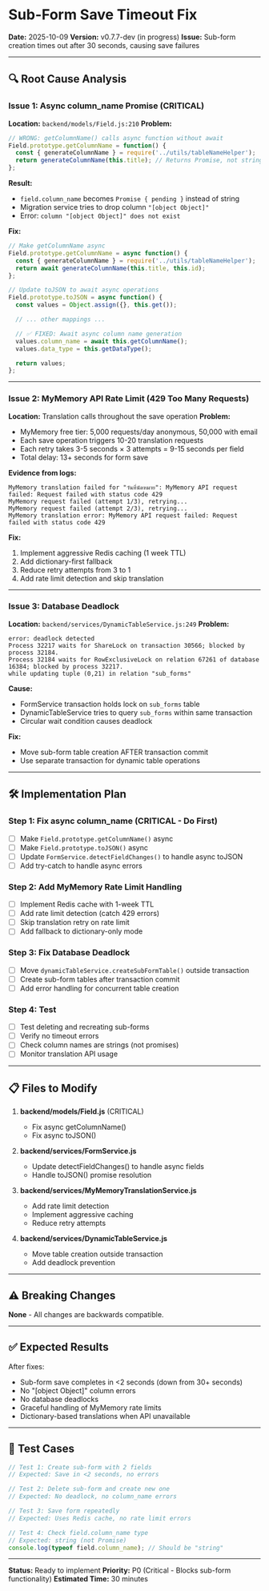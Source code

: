 # Sub-Form Save Timeout Fix

**Date:** 2025-10-09
**Version:** v0.7.7-dev (in progress)
**Issue:** Sub-form creation times out after 30 seconds, causing save failures

---

## 🔍 Root Cause Analysis

### Issue 1: Async column_name Promise (CRITICAL)
**Location:** `backend/models/Field.js:210`
**Problem:**
```javascript
// WRONG: getColumnName() calls async function without await
Field.prototype.getColumnName = function() {
  const { generateColumnName } = require('../utils/tableNameHelper');
  return generateColumnName(this.title); // Returns Promise, not string!
};
```

**Result:**
- `field.column_name` becomes `Promise { pending }` instead of string
- Migration service tries to drop column `"[object Object]"`
- Error: `column "[object Object]" does not exist`

**Fix:**
```javascript
// Make getColumnName async
Field.prototype.getColumnName = async function() {
  const { generateColumnName } = require('../utils/tableNameHelper');
  return await generateColumnName(this.title, this.id);
};

// Update toJSON to await async operations
Field.prototype.toJSON = async function() {
  const values = Object.assign({}, this.get());

  // ... other mappings ...

  // ✅ FIXED: Await async column name generation
  values.column_name = await this.getColumnName();
  values.data_type = this.getDataType();

  return values;
};
```

---

### Issue 2: MyMemory API Rate Limit (429 Too Many Requests)
**Location:** Translation calls throughout the save operation
**Problem:**
- MyMemory free tier: 5,000 requests/day anonymous, 50,000 with email
- Each save operation triggers 10-20 translation requests
- Each retry takes 3-5 seconds × 3 attempts = 9-15 seconds per field
- Total delay: 13+ seconds for form save

**Evidence from logs:**
```
MyMemory translation failed for "วันที่นัดหมาย": MyMemory API request failed: Request failed with status code 429
MyMemory request failed (attempt 1/3), retrying...
MyMemory request failed (attempt 2/3), retrying...
MyMemory translation error: MyMemory API request failed: Request failed with status code 429
```

**Fix:**
1. Implement aggressive Redis caching (1 week TTL)
2. Add dictionary-first fallback
3. Reduce retry attempts from 3 to 1
4. Add rate limit detection and skip translation

---

### Issue 3: Database Deadlock
**Location:** `backend/services/DynamicTableService.js:249`
**Problem:**
```
error: deadlock detected
Process 32217 waits for ShareLock on transaction 30566; blocked by process 32184.
Process 32184 waits for RowExclusiveLock on relation 67261 of database 16384; blocked by process 32217.
while updating tuple (0,21) in relation "sub_forms"
```

**Cause:**
- FormService transaction holds lock on `sub_forms` table
- DynamicTableService tries to query `sub_forms` within same transaction
- Circular wait condition causes deadlock

**Fix:**
- Move sub-form table creation AFTER transaction commit
- Use separate transaction for dynamic table operations

---

## 🛠️ Implementation Plan

### Step 1: Fix async column_name (CRITICAL - Do First)
- [ ] Make `Field.prototype.getColumnName()` async
- [ ] Make `Field.prototype.toJSON()` async
- [ ] Update `FormService.detectFieldChanges()` to handle async toJSON
- [ ] Add try-catch to handle async errors

### Step 2: Add MyMemory Rate Limit Handling
- [ ] Implement Redis cache with 1-week TTL
- [ ] Add rate limit detection (catch 429 errors)
- [ ] Skip translation retry on rate limit
- [ ] Add fallback to dictionary-only mode

### Step 3: Fix Database Deadlock
- [ ] Move `dynamicTableService.createSubFormTable()` outside transaction
- [ ] Create sub-form tables after transaction commit
- [ ] Add error handling for concurrent table creation

### Step 4: Test
- [ ] Test deleting and recreating sub-forms
- [ ] Verify no timeout errors
- [ ] Check column names are strings (not promises)
- [ ] Monitor translation API usage

---

## 📋 Files to Modify

1. **backend/models/Field.js** (CRITICAL)
   - Fix async getColumnName()
   - Fix async toJSON()

2. **backend/services/FormService.js**
   - Update detectFieldChanges() to handle async fields
   - Handle toJSON() promise resolution

3. **backend/services/MyMemoryTranslationService.js**
   - Add rate limit detection
   - Implement aggressive caching
   - Reduce retry attempts

4. **backend/services/DynamicTableService.js**
   - Move table creation outside transaction
   - Add deadlock prevention

---

## ⚠️ Breaking Changes

**None** - All changes are backwards compatible.

---

## ✅ Expected Results

After fixes:
- Sub-form save completes in <2 seconds (down from 30+ seconds)
- No "[object Object]" column errors
- No database deadlocks
- Graceful handling of MyMemory rate limits
- Dictionary-based translations when API unavailable

---

## 🧪 Test Cases

```javascript
// Test 1: Create sub-form with 2 fields
// Expected: Save in <2 seconds, no errors

// Test 2: Delete sub-form and create new one
// Expected: No deadlock, no column_name errors

// Test 3: Save form repeatedly
// Expected: Uses Redis cache, no rate limit errors

// Test 4: Check field.column_name type
// Expected: string (not Promise)
console.log(typeof field.column_name); // Should be "string"
```

---

**Status:** Ready to implement
**Priority:** P0 (Critical - Blocks sub-form functionality)
**Estimated Time:** 30 minutes
